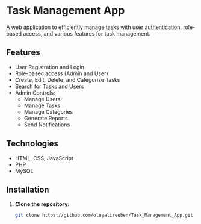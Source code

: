 # Task Management App

A web application to efficiently manage tasks with user authentication, role-based access, and various features for task management.

## Features

- User Registration and Login
- Role-based access (Admin and User)
- Create, Edit, Delete, and Categorize Tasks
- Search for Tasks and Users
- Admin Controls:
  - Manage Users
  - Manage Tasks
  - Manage Categories
  - Generate Reports
  - Send Notifications

## Technologies

- HTML, CSS, JavaScript
- PHP
- MySQL

## Installation

1. **Clone the repository:**

   ```bash
   git clone https://github.com/oluyalireuben/Task_Management_App.git
